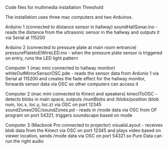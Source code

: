 Code files for multimedia installation Threshold

The installation uses three mac computers and two Arduinos.

Arduino 1 (connected to distance sensor in hallway)
soundHallSonar.ino - reads the distance from the ultrasonic sensor in the hallway and outputs it via Serial at 115200

Arduino 2 (connected to pressure plate at main room entrance)
pressurePlatetoElWireLED.ino - when the pressure plate sensor is triggered on entry, runs the LED light pattern

Computer 1 (mac mini connected to hallway monitor)
whiteOutMirrorSensorOSC.pde - reads the sensor data from Ardunio 1 via Serial at 115200 and creates the fade effect for the hallway monitor, forwards sensor data via OSC so other computers can access it

Computer 2 (mac mini connected to Kinect and speakers)
kinectToOSC - detects blobs in main space, outputs /numBlobs and /blobs/position (blob num, loc.x, loc.y, loc.z) via OSC on port 12345
soundZonesOSC/soundZones.pd - reads in /mode data via OSC from OF program on port 54321, triggers soundscape based on mode

Computer 3 (Macbook Pro connected to projector)
visualsLayout - receives blob data from the Kinect via OSC on port 12345 and plays video based on viewer location, sends /mode data via OSC on port 54321 so Pure Data can run the right audio
